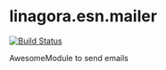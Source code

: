 # linagora.esn.mailer

[![Build Status](https://ci.linagora.com/linagora/lgs/openpaas/linagora.esn.mailer/badges/master/build.svg)](https://ci.linagora.com/linagora/lgs/openpaas/linagora.esn.mailer/)

AwesomeModule to send emails